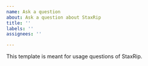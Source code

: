 ```yaml
---
name: Ask a question
about: Ask a question about StaxRip
title: ''
labels: ''
assignees: ''

---
```


This template is meant for usage questions of StaxRip.
